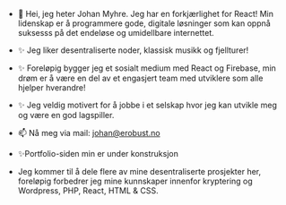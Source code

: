 - 👋 Hei, jeg heter Johan Myhre. Jeg har en forkjærlighet for React! Min lidenskap er å programmere gode, digitale løsninger som kan oppnå suksesss på det endeløse og umidellbare internettet. 
- ✨  Jeg liker desentraliserte noder, klassisk musikk og fjellturer! 
-  ✨ Foreløpig bygger jeg et sosialt medium med React og Firebase, min drøm er å være en del av et engasjert team med utviklere som alle hjelper hverandre!
-   ✨  Jeg veldig motivert for å jobbe i et selskap hvor jeg kan utvikle meg og være en god lagspiller.

- 📫 Nå meg via mail: johan@erobust.no
- ✨Portfolio-siden min er under konstruksjon
- Jeg kommer til å dele flere av mine desentraliserte prosjekter her, foreløpig forbedrer jeg mine kunnskaper innenfor kryptering og Wordpress, PHP, React, HTML & CSS. 

<!---
xTidewaterx/xTidewaterx is a ✨ special ✨ repository because its `README.md` (this file) appears on your GitHub profile.
You can click the Preview link to take a look at your changes.
--->
